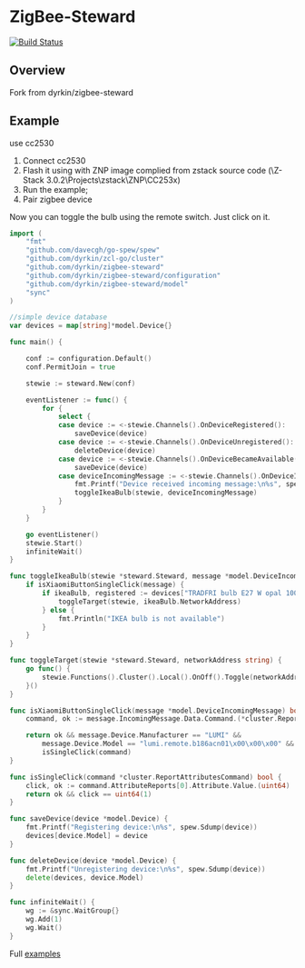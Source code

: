 # ZigBee-Steward

[![Build Status](https://cloud.drone.io/api/badges/dyrkin/zigbee-steward/status.svg??branch=master)](https://cloud.drone.io/dyrkin/zigbee-steward)

## Overview
Fork from dyrkin/zigbee-steward

## Example
use cc2530

1. Connect cc2530
2. Flash it using with ZNP image complied from zstack source code (\Z-Stack 3.0.2\Projects\zstack\ZNP\CC253x)
3. Run the example;
4. Pair zigbee device

Now you can toggle the bulb using the remote switch. Just click on it.


```go
import (
	"fmt"
	"github.com/davecgh/go-spew/spew"
	"github.com/dyrkin/zcl-go/cluster"
	"github.com/dyrkin/zigbee-steward"
	"github.com/dyrkin/zigbee-steward/configuration"
	"github.com/dyrkin/zigbee-steward/model"
	"sync"
)

//simple device database
var devices = map[string]*model.Device{}

func main() {

	conf := configuration.Default()
	conf.PermitJoin = true

	stewie := steward.New(conf)

	eventListener := func() {
		for {
			select {
			case device := <-stewie.Channels().OnDeviceRegistered():
				saveDevice(device)
			case device := <-stewie.Channels().OnDeviceUnregistered():
				deleteDevice(device)
			case device := <-stewie.Channels().OnDeviceBecameAvailable():
				saveDevice(device)
			case deviceIncomingMessage := <-stewie.Channels().OnDeviceIncomingMessage():
				fmt.Printf("Device received incoming message:\n%s", spew.Sdump(deviceIncomingMessage))
				toggleIkeaBulb(stewie, deviceIncomingMessage)
			}
		}
	}

	go eventListener()
	stewie.Start()
	infiniteWait()
}

func toggleIkeaBulb(stewie *steward.Steward, message *model.DeviceIncomingMessage) {
	if isXiaomiButtonSingleClick(message) {
		if ikeaBulb, registered := devices["TRADFRI bulb E27 W opal 1000lm"]; registered {
			toggleTarget(stewie, ikeaBulb.NetworkAddress)
		} else {
			fmt.Println("IKEA bulb is not available")
		}
	}
}

func toggleTarget(stewie *steward.Steward, networkAddress string) {
	go func() {
		stewie.Functions().Cluster().Local().OnOff().Toggle(networkAddress, 0xFF)
	}()
}

func isXiaomiButtonSingleClick(message *model.DeviceIncomingMessage) bool {
	command, ok := message.IncomingMessage.Data.Command.(*cluster.ReportAttributesCommand)

	return ok && message.Device.Manufacturer == "LUMI" &&
		message.Device.Model == "lumi.remote.b186acn01\x00\x00\x00" &&
		isSingleClick(command)
}

func isSingleClick(command *cluster.ReportAttributesCommand) bool {
	click, ok := command.AttributeReports[0].Attribute.Value.(uint64)
	return ok && click == uint64(1)
}

func saveDevice(device *model.Device) {
	fmt.Printf("Registering device:\n%s", spew.Sdump(device))
	devices[device.Model] = device
}

func deleteDevice(device *model.Device) {
	fmt.Printf("Unregistering device:\n%s", spew.Sdump(device))
	delete(devices, device.Model)
}

func infiniteWait() {
	wg := &sync.WaitGroup{}
	wg.Add(1)
	wg.Wait()
}
```

Full [examples](example/example.go)
